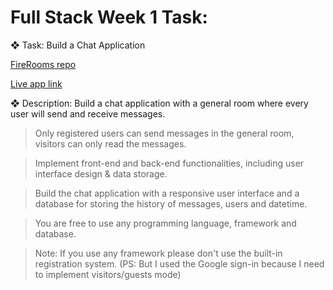 # Full Stack Week 1 Task:

❖ Task: Build a Chat Application 

[FireRooms repo](https://github.com/immkavin-ranks/FireRooms)

[Live app link](https://fire-rooms-56f25.web.app/)

❖ Description: Build a chat application with a general room where every user will send
and receive messages.

>Only registered users can send messages in the general room, visitors can only read the
messages.

>Implement front-end and back-end functionalities, including user interface design & data
storage.

>Build the chat application with a responsive user interface and a database for storing the history of
messages, users and datetime.

>You are free to use any programming language, framework and database.

>Note: If you use any framework please don't use the built-in registration system. (PS: But I used the Google sign-in because I need to implement visitors/guests mode) 

